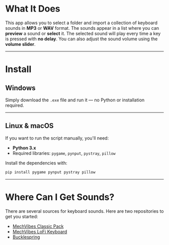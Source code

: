 # What It Does

This app allows you to select a folder and import a collection of keyboard sounds in **MP3** or **WAV** format. The sounds appear in a list where you can **preview** a sound or **select** it. The selected sound will play every time a key is pressed with **no delay**. You can also adjust the sound volume using the **volume slider**.

---

# Install

## Windows

Simply download the `.exe` file and run it — no Python or installation required.

---

## Linux & macOS

If you want to run the script manually, you'll need:

* **Python 3.x**
* Required libraries: `pygame`, `pynput`, `pystray`, `pillow`

Install the dependencies with:

```bash
pip install pygame pynput pystray pillow
```

---

# Where Can I Get Sounds?

There are several sources for keyboard sounds. Here are two repositories to get you started:

* [MechVibes Classic Pack](https://github.com/ghoomfrog/mechvibes-classic-pack)
* [MechVibes LoFi Keyboard](https://github.com/Dark-Witcher/MechVibes-LoFi-Keyboard)
* [Bucklespring](https://github.com/zevv/bucklespring)

